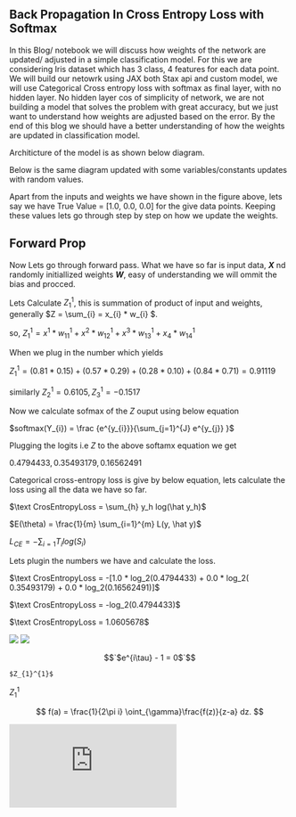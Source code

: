 ## **Back Propagation In Cross Entropy Loss with Softmax**


In this Blog/ notebook we will discuss how weights of the network are updated/ adjusted in a simple classification model. For this we are considering Iris dataset which has 3 class, 4 features for each data point. We will build our netowrk using JAX both Stax api and custom model, we will use Categorical Cross entropy loss with softmax as final layer, with no hidden layer. No hidden layer cos of simplicity of network, we are not building a model that solves the problem with great accuracy, but we just want to understand how weights are adjusted based on the error. By the end of this blog we should have a better understanding of how the weights are updated in classification model.

Architicture of the model is as shown below diagram.

Below is the same diagram updated with some variables/constants updates with random values.

Apart from the inputs and weights we have shown in the figure above, lets say we have True Value = [1.0, 0.0, 0.0] for the give data points. Keeping these values lets go through step by step on how we update the weights.

## Forward Prop

Now Lets go through forward pass. What we have so far is input data, ***X*** nd randomly initiallized weights ***W***, easy of understanding we will ommit the bias and procced. 

Lets Calculate $Z_{1}^{1}$, this is summation of product of input and weights, generally  $Z = \sum_{i} = x_{i} * w_{i} $. 

so, $Z_{1}^{1} = x^{1} * w_{11}^{1} + x^{2} * w_{12}^{1} + x^{3} * w_{13}^{1} + x_{4} * w_{14}^{1}$

When we plug in the number which yields 

$Z_{1}^{1} = (0.81 * 0.15) + (0.57 * 0.29) + (0.28 * 0.10) + (0.84 * 0.71) = 0.91119$

similarly $Z_{2}^{1} = 0.6105, Z_{3}^{1} = -0.1517$

Now we calculate sofmax of the $Z$ ouput using below equation 

$softmax(Y_{i}) = \frac {e^{y_{i}}}{\sum_{j=1}^{J} e^{y_{j}} }$

Plugging the logits i.e $Z$ to the above softamx equation we get 

$0.4794433, 0.35493179, 0.16562491$

Categorical cross-entropy loss is give by below equation, lets calculate the loss using all the data we have so far.

$\text CrosEntropyLoss = \sum_{h} y_h log(\hat y_h)$

$E(\theta) = \frac{1}{m} \sum_{i=1}^{m} L(y, \hat y)$

$L_{CE} = - \sum_{i=1} T_i log(S_i)$

Lets plugin the numbers we have and calculate the loss.

$\text CrosEntropyLoss = -[1.0 * log_2(0.4794433) + 0.0 * log_2( 0.35493179) + 0.0 * log_2(0.16562491)]$

$\text CrosEntropyLoss = -log_2(0.4794433)$

$\text CrosEntropyLoss = 1.0605678$


<img src="https://render.githubusercontent.com/render/math?math=\sum_{n=0}^\infty\frac{1}{2^n}">

<img src="https://render.githubusercontent.com/render/math?math=a^{2} %2B b^{2} = c^{2}">

```math
`$e^{i\tau} - 1 = 0$`
```

`$Z_{1}^{1}$`


$`Z_{1}^{1}`$


$$
f(a) = \frac{1}{2\pi i} \oint_{\gamma}\frac{f(z)}{z-a} dz.
$$

![test equation](https://latex.codecogs.com/gif.latex?Z_%7B1%7D%5E%7B1%7D%20%3D%20x%5E%7B1%7D%20*%20w_%7B11%7D%5E%7B1%7D%20&plus;%20x%5E%7B2%7D%20*%20w_%7B12%7D%5E%7B1%7D%20&plus;%20x%5E%7B3%7D%20*%20w_%7B13%7D%5E%7B1%7D%20&plus;%20x_%7B4%7D%20*%20w_%7B14%7D%5E%7B1%7D)
